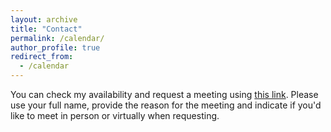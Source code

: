 ```yaml
---
layout: archive
title: "Contact"
permalink: /calendar/
author_profile: true
redirect_from:
  - /calendar
---
```


You can check my availability and request a meeting using [this link](https://outlook.office.com/bookwithme/user/ffbe152389844bbd98d54bdbd66231ab@rpi.edu/meetingtype/SVRwCe7HMUGxuT6WGxi68g2?anonymous&ep=mlink). Please use your full name, provide the reason for the meeting and indicate if you'd like to meet in person or virtually when requesting.
